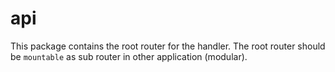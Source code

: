 # api

This package contains the root router for the handler. The root router should be `mountable` as sub router in other application (modular).
